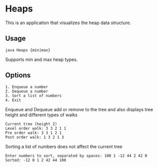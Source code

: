 # Heaps

This is an application that visualizes the heap data structure.

## Usage

`java Heaps {min|max}`

Supports min and max heap types.

## Options

```
1. Enqueue a number
2. Dequeue a number
3. Sort a list of numbers
4. Exit
```

Enqueue and Dequeue add or remove to the tree and also displays tree height and different types of walks
```
Current tree (height 2)
Level order walk: 3 3 2 1 1 
Pre order walk: 3 3 1 2 1 
Post order walk: 1 3 2 1 3
```
Sorting a list of numbers does not affect the current tree
```
Enter numbers to sort, separated by spaces: 100 1 -12 44 2 42 0
Sorted: -12 0 1 2 42 44 100
```
